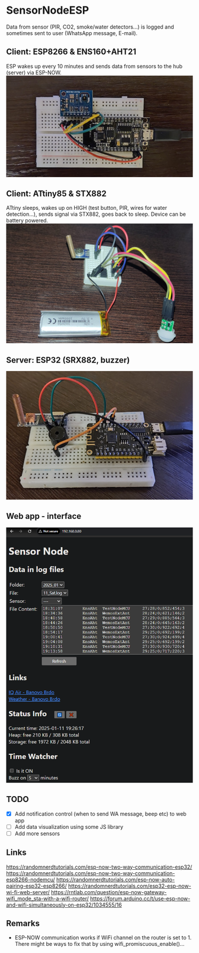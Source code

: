 # SensorNodeESP

Data from sensor (PIR, CO2, smoke/water detectors...) is logged and sometimes sent to user (WhatsApp message, E-mail).

## Client: ESP8266 & ENS160+AHT21
ESP wakes up every 10 minutes and sends data from sensors to the hub (server) via ESP-NOW.
![Client: ESP8266 & ENS160+AHT21](projects/ens160_aht21/docs/nodemcu_ens160_aht21.jpg)

## Client: ATtiny85 & STX882
ATtiny sleeps, wakes up on HIGH (test button, PIR, wires for water detection...), sends signal via STX882, goes back to sleep. Device can be battery powered.
![Client: ATtiny85 (STX882...)](projects/attiny_stx882/docs/attiny_stx882_test_device_pir.jpg)

## Server: ESP32 (SRX882, buzzer)
![Server: ESP32 (SRX882, buzzer)](projects/hub/docs/esp32_server_device.jpg)

## Web app - interface
![Web app - interface](projects/hub/docs/web_page_interface.png)

## TODO

- [x] Add notification control (when to send WA message, beep etc) to web app
- [ ] Add data visualization using some JS library
- [ ] Add more sensors

## Links
https://randomnerdtutorials.com/esp-now-two-way-communication-esp32/
https://randomnerdtutorials.com/esp-now-two-way-communication-esp8266-nodemcu/
https://randomnerdtutorials.com/esp-now-auto-pairing-esp32-esp8266/
https://randomnerdtutorials.com/esp32-esp-now-wi-fi-web-server/
https://rntlab.com/question/esp-now-gateway-wifi_mode_sta-with-a-wifi-router/
https://forum.arduino.cc/t/use-esp-now-and-wifi-simultaneously-on-esp32/1034555/16

## Remarks
 - ESP-NOW communication works if WiFi channel on the router is set to 1. There might be ways to fix that by using wifi_promiscuous_enable()...

